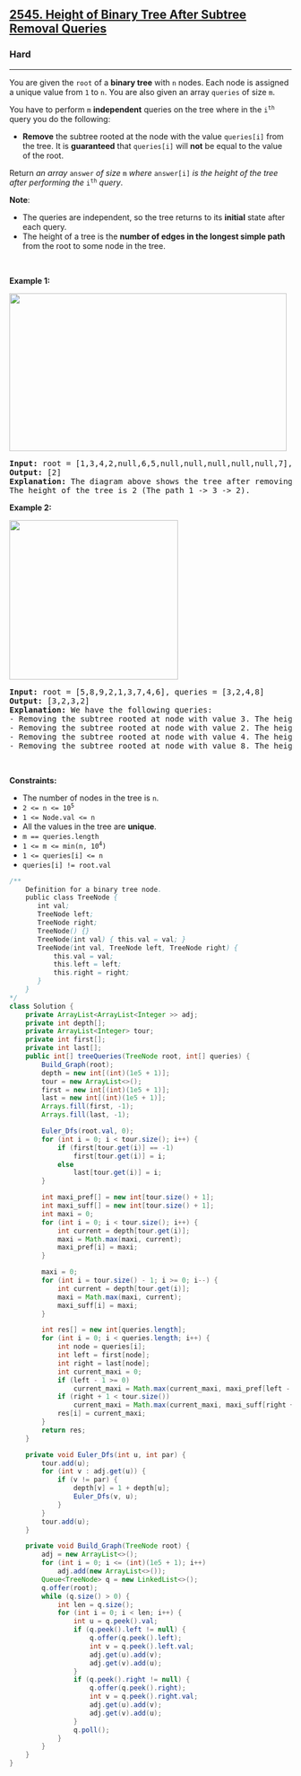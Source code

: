 <h2><a href="https://leetcode.com/problems/height-of-binary-tree-after-subtree-removal-queries">2545. Height of Binary Tree After Subtree Removal Queries</a></h2><h3>Hard</h3><hr><p>You are given the <code>root</code> of a <strong>binary tree</strong> with <code>n</code> nodes. Each node is assigned a unique value from <code>1</code> to <code>n</code>. You are also given an array <code>queries</code> of size <code>m</code>.</p>

<p>You have to perform <code>m</code> <strong>independent</strong> queries on the tree where in the <code>i<sup>th</sup></code> query you do the following:</p>

<ul>
	<li><strong>Remove</strong> the subtree rooted at the node with the value <code>queries[i]</code> from the tree. It is <strong>guaranteed</strong> that <code>queries[i]</code> will <strong>not</strong> be equal to the value of the root.</li>
</ul>

<p>Return <em>an array </em><code>answer</code><em> of size </em><code>m</code><em> where </em><code>answer[i]</code><em> is the height of the tree after performing the </em><code>i<sup>th</sup></code><em> query</em>.</p>

<p><strong>Note</strong>:</p>

<ul>
	<li>The queries are independent, so the tree returns to its <strong>initial</strong> state after each query.</li>
	<li>The height of a tree is the <strong>number of edges in the longest simple path</strong> from the root to some node in the tree.</li>
</ul>

<p>&nbsp;</p>
<p><strong class="example">Example 1:</strong></p>
<img alt="" src="https://assets.leetcode.com/uploads/2022/09/07/binaryytreeedrawio-1.png" style="width: 495px; height: 281px;" />
<pre>
<strong>Input:</strong> root = [1,3,4,2,null,6,5,null,null,null,null,null,7], queries = [4]
<strong>Output:</strong> [2]
<strong>Explanation:</strong> The diagram above shows the tree after removing the subtree rooted at node with value 4.
The height of the tree is 2 (The path 1 -&gt; 3 -&gt; 2).
</pre>

<p><strong class="example">Example 2:</strong></p>
<img alt="" src="https://assets.leetcode.com/uploads/2022/09/07/binaryytreeedrawio-2.png" style="width: 301px; height: 284px;" />
<pre>
<strong>Input:</strong> root = [5,8,9,2,1,3,7,4,6], queries = [3,2,4,8]
<strong>Output:</strong> [3,2,3,2]
<strong>Explanation:</strong> We have the following queries:
- Removing the subtree rooted at node with value 3. The height of the tree becomes 3 (The path 5 -&gt; 8 -&gt; 2 -&gt; 4).
- Removing the subtree rooted at node with value 2. The height of the tree becomes 2 (The path 5 -&gt; 8 -&gt; 1).
- Removing the subtree rooted at node with value 4. The height of the tree becomes 3 (The path 5 -&gt; 8 -&gt; 2 -&gt; 6).
- Removing the subtree rooted at node with value 8. The height of the tree becomes 2 (The path 5 -&gt; 9 -&gt; 3).
</pre>

<p>&nbsp;</p>
<p><strong>Constraints:</strong></p>

<ul>
	<li>The number of nodes in the tree is <code>n</code>.</li>
	<li><code>2 &lt;= n &lt;= 10<sup>5</sup></code></li>
	<li><code>1 &lt;= Node.val &lt;= n</code></li>
	<li>All the values in the tree are <strong>unique</strong>.</li>
	<li><code>m == queries.length</code></li>
	<li><code>1 &lt;= m &lt;= min(n, 10<sup>4</sup>)</code></li>
	<li><code>1 &lt;= queries[i] &lt;= n</code></li>
	<li><code>queries[i] != root.val</code></li>
</ul>

```java
/**
    Definition for a binary tree node.
    public class TreeNode {
       int val;
       TreeNode left;
       TreeNode right;
       TreeNode() {}
       TreeNode(int val) { this.val = val; }
       TreeNode(int val, TreeNode left, TreeNode right) {
           this.val = val;
           this.left = left;
           this.right = right;
       }
    }
*/
class Solution {
    private ArrayList<ArrayList<Integer >> adj;
    private int depth[];
    private ArrayList<Integer> tour;
    private int first[];
    private int last[];
    public int[] treeQueries(TreeNode root, int[] queries) {
        Build_Graph(root);
        depth = new int[(int)(1e5 + 1)];
        tour = new ArrayList<>();
        first = new int[(int)(1e5 + 1)];
        last = new int[(int)(1e5 + 1)];
        Arrays.fill(first, -1);
        Arrays.fill(last, -1);

        Euler_Dfs(root.val, 0);
        for (int i = 0; i < tour.size(); i++) {
            if (first[tour.get(i)] == -1)
                first[tour.get(i)] = i;
            else
                last[tour.get(i)] = i;
        }

        int maxi_pref[] = new int[tour.size() + 1];
        int maxi_suff[] = new int[tour.size() + 1];
        int maxi = 0;
        for (int i = 0; i < tour.size(); i++) {
            int current = depth[tour.get(i)];
            maxi = Math.max(maxi, current);
            maxi_pref[i] = maxi;
        }

        maxi = 0;
        for (int i = tour.size() - 1; i >= 0; i--) {
            int current = depth[tour.get(i)];
            maxi = Math.max(maxi, current);
            maxi_suff[i] = maxi;
        }

        int res[] = new int[queries.length];
        for (int i = 0; i < queries.length; i++) {
            int node = queries[i];
            int left = first[node];
            int right = last[node];
            int current_maxi = 0;
            if (left - 1 >= 0)
                current_maxi = Math.max(current_maxi, maxi_pref[left - 1]);
            if (right + 1 < tour.size())
                current_maxi = Math.max(current_maxi, maxi_suff[right + 1]);
            res[i] = current_maxi;
        }
        return res;
    }

    private void Euler_Dfs(int u, int par) {
        tour.add(u);
        for (int v : adj.get(u)) {
            if (v != par) {
                depth[v] = 1 + depth[u];
                Euler_Dfs(v, u);
            }
        }
        tour.add(u);
    }

    private void Build_Graph(TreeNode root) {
        adj = new ArrayList<>();
        for (int i = 0; i <= (int)(1e5 + 1); i++)
            adj.add(new ArrayList<>());
        Queue<TreeNode> q = new LinkedList<>();
        q.offer(root);
        while (q.size() > 0) {
            int len = q.size();
            for (int i = 0; i < len; i++) {
                int u = q.peek().val;
                if (q.peek().left != null) {
                    q.offer(q.peek().left);
                    int v = q.peek().left.val;
                    adj.get(u).add(v);
                    adj.get(v).add(u);
                }
                if (q.peek().right != null) {
                    q.offer(q.peek().right);
                    int v = q.peek().right.val;
                    adj.get(u).add(v);
                    adj.get(v).add(u);
                }
                q.poll();
            }
        }
    }
}
```
